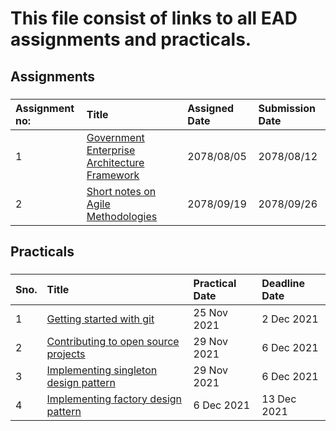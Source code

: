 # This file consist of links to all EAD assignments and practicals.

## Assignments
###
| Assignment no:      | Title                   | Assigned Date                   | Submission Date                   |
| :---            |  :---                               | :---                   | :---                   |
| 1                   | [Government Enterprise Architecture Framework](https://github.com/EAD-GCES/SapanaGurung-EAD/blob/main/Assignment/AssignmentI.pdf)       | 2078/08/05                   | 2078/08/12                   |
| 2                 | [Short notes on Agile Methodologies](https://github.com/EAD-GCES/SapanaGurung-EAD/blob/main/Assignment/Assignment2.pdf)       | 2078/09/19                   | 2078/09/26                   |

###
###
## Practicals
###
| Sno.      | Title                   |    Practical Date                   |   Deadline Date            |
| :---            |  :---                               | :---                   | :---                   |
| 1                   | [Getting started with git](https://github.com/EAD-GCES/SapanaGurung-EAD/tree/main/Practical/Lab1)       | 25 Nov 2021                   |           2 Dec 2021        |
2 | [Contributing to open source projects](https://github.com/EAD-GCES/SapanaGurung-EAD/tree/main/Practical/Lab2)       | 29 Nov 2021                   |           6 Dec 2021        |
3 | [Implementing singleton design pattern](https://github.com/EAD-GCES/SapanaGurung-EAD/tree/main/Practical/Lab3)       | 29 Nov 2021                   |           6 Dec 2021        |
4 | [Implementing factory design pattern](https://github.com/EAD-GCES/SapanaGurung-EAD/tree/main/Practical/Lab4)       | 6 Dec 2021                   |     13 Dec 2021              |

